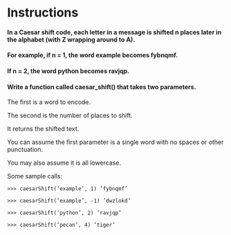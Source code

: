 # Instructions  

#### In a Caesar shift code, each letter in a message is shifted n places later in the alphabet (with Z wrapping around to A). 

#### For example, if n = 1, the word example becomes fybnqmf. 
#### If n = 2, the word python becomes ravjqp. 

#### Write a function called caesar_shift() that takes two parameters. 
The first is a word to encode. 

The second is the number of places to shift. 

It returns the shifted text. 

You can assume the first parameter is a single word with no spaces or other punctuation. 

You may also assume it is all lowercase. 

Some sample calls: 

```>>> caesarShift(’example’, 1) ’fybnqmf’ ```

```>>> caesarShift(’example’, -1) ’dwzlokd’ ```

```>>> caesarShift(’python’, 2) ’ravjqp’ ```

```>>> caesarShift(’pecan’, 4) ’tiger’```



  
  